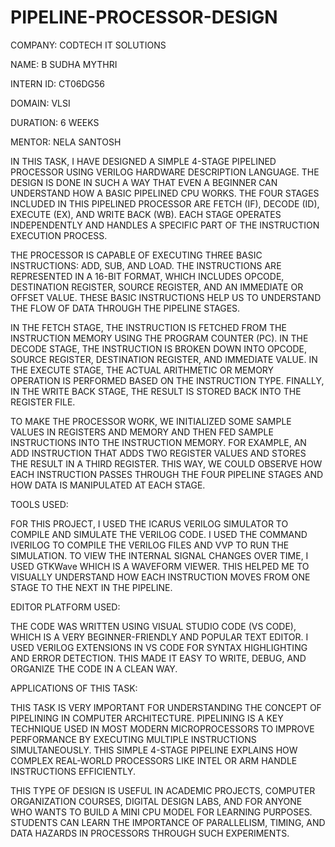 # PIPELINE-PROCESSOR-DESIGN

COMPANY: CODTECH IT SOLUTIONS

NAME: B SUDHA MYTHRI

INTERN ID: CT06DG56

DOMAIN: VLSI

DURATION: 6 WEEKS

MENTOR: NELA SANTOSH

IN THIS TASK, I HAVE DESIGNED A SIMPLE 4-STAGE PIPELINED PROCESSOR USING VERILOG HARDWARE DESCRIPTION LANGUAGE. THE DESIGN IS DONE IN SUCH A WAY THAT EVEN A BEGINNER CAN UNDERSTAND HOW A BASIC PIPELINED CPU WORKS. THE FOUR STAGES INCLUDED IN THIS PIPELINED PROCESSOR ARE FETCH (IF), DECODE (ID), EXECUTE (EX), AND WRITE BACK (WB). EACH STAGE OPERATES INDEPENDENTLY AND HANDLES A SPECIFIC PART OF THE INSTRUCTION EXECUTION PROCESS.

THE PROCESSOR IS CAPABLE OF EXECUTING THREE BASIC INSTRUCTIONS: ADD, SUB, AND LOAD. THE INSTRUCTIONS ARE REPRESENTED IN A 16-BIT FORMAT, WHICH INCLUDES OPCODE, DESTINATION REGISTER, SOURCE REGISTER, AND AN IMMEDIATE OR OFFSET VALUE. THESE BASIC INSTRUCTIONS HELP US TO UNDERSTAND THE FLOW OF DATA THROUGH THE PIPELINE STAGES.

IN THE FETCH STAGE, THE INSTRUCTION IS FETCHED FROM THE INSTRUCTION MEMORY USING THE PROGRAM COUNTER (PC). IN THE DECODE STAGE, THE INSTRUCTION IS BROKEN DOWN INTO OPCODE, SOURCE REGISTER, DESTINATION REGISTER, AND IMMEDIATE VALUE. IN THE EXECUTE STAGE, THE ACTUAL ARITHMETIC OR MEMORY OPERATION IS PERFORMED BASED ON THE INSTRUCTION TYPE. FINALLY, IN THE WRITE BACK STAGE, THE RESULT IS STORED BACK INTO THE REGISTER FILE.

TO MAKE THE PROCESSOR WORK, WE INITIALIZED SOME SAMPLE VALUES IN REGISTERS AND MEMORY AND THEN FED SAMPLE INSTRUCTIONS INTO THE INSTRUCTION MEMORY. FOR EXAMPLE, AN ADD INSTRUCTION THAT ADDS TWO REGISTER VALUES AND STORES THE RESULT IN A THIRD REGISTER. THIS WAY, WE COULD OBSERVE HOW EACH INSTRUCTION PASSES THROUGH THE FOUR PIPELINE STAGES AND HOW DATA IS MANIPULATED AT EACH STAGE.

TOOLS USED:

FOR THIS PROJECT, I USED THE ICARUS VERILOG SIMULATOR TO COMPILE AND SIMULATE THE VERILOG CODE. I USED THE COMMAND IVERILOG TO COMPILE THE VERILOG FILES AND VVP TO RUN THE SIMULATION. TO VIEW THE INTERNAL SIGNAL CHANGES OVER TIME, I USED GTKWave WHICH IS A WAVEFORM VIEWER. THIS HELPED ME TO VISUALLY UNDERSTAND HOW EACH INSTRUCTION MOVES FROM ONE STAGE TO THE NEXT IN THE PIPELINE.

EDITOR PLATFORM USED:

THE CODE WAS WRITTEN USING VISUAL STUDIO CODE (VS CODE), WHICH IS A VERY BEGINNER-FRIENDLY AND POPULAR TEXT EDITOR. I USED VERILOG EXTENSIONS IN VS CODE FOR SYNTAX HIGHLIGHTING AND ERROR DETECTION. THIS MADE IT EASY TO WRITE, DEBUG, AND ORGANIZE THE CODE IN A CLEAN WAY.

APPLICATIONS OF THIS TASK:

THIS TASK IS VERY IMPORTANT FOR UNDERSTANDING THE CONCEPT OF PIPELINING IN COMPUTER ARCHITECTURE. PIPELINING IS A KEY TECHNIQUE USED IN MOST MODERN MICROPROCESSORS TO IMPROVE PERFORMANCE BY EXECUTING MULTIPLE INSTRUCTIONS SIMULTANEOUSLY. THIS SIMPLE 4-STAGE PIPELINE EXPLAINS HOW COMPLEX REAL-WORLD PROCESSORS LIKE INTEL OR ARM HANDLE INSTRUCTIONS EFFICIENTLY.

THIS TYPE OF DESIGN IS USEFUL IN ACADEMIC PROJECTS, COMPUTER ORGANIZATION COURSES, DIGITAL DESIGN LABS, AND FOR ANYONE WHO WANTS TO BUILD A MINI CPU MODEL FOR LEARNING PURPOSES. STUDENTS CAN LEARN THE IMPORTANCE OF PARALLELISM, TIMING, AND DATA HAZARDS IN PROCESSORS THROUGH SUCH EXPERIMENTS.
